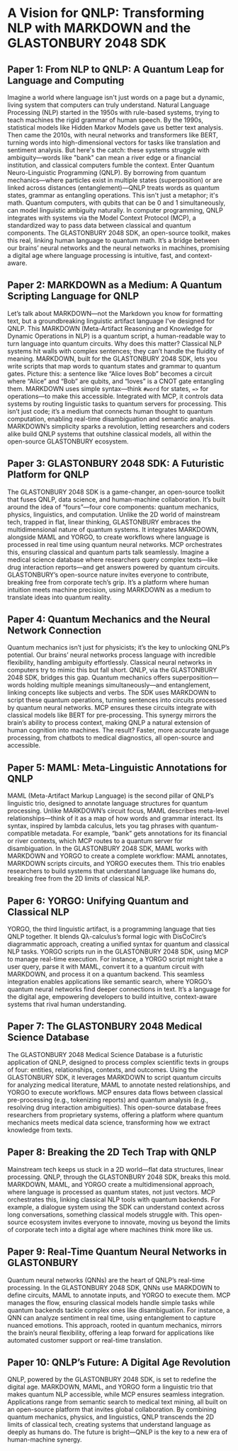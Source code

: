 # A Vision for QNLP: Transforming NLP with MARKDOWN and the GLASTONBURY 2048 SDK

## Paper 1: From NLP to QNLP: A Quantum Leap for Language and Computing
Imagine a world where language isn't just words on a page but a dynamic, living system that computers can truly understand. Natural Language Processing (NLP) started in the 1950s with rule-based systems, trying to teach machines the rigid grammar of human speech. By the 1990s, statistical models like Hidden Markov Models gave us better text analysis. Then came the 2010s, with neural networks and transformers like BERT, turning words into high-dimensional vectors for tasks like translation and sentiment analysis. But here's the catch: these systems struggle with ambiguity—words like "bank" can mean a river edge or a financial institution, and classical computers fumble the context. Enter Quantum Neuro-Linguistic Programming (QNLP). By borrowing from quantum mechanics—where particles exist in multiple states (superposition) or are linked across distances (entanglement)—QNLP treats words as quantum states, grammar as entangling operations. This isn't just a metaphor; it's math. Quantum computers, with qubits that can be 0 and 1 simultaneously, can model linguistic ambiguity naturally. In computer programming, QNLP integrates with systems via the Model Context Protocol (MCP), a standardized way to pass data between classical and quantum components. The GLASTONBURY 2048 SDK, an open-source toolkit, makes this real, linking human language to quantum math. It’s a bridge between our brains’ neural networks and the neural networks in machines, promising a digital age where language processing is intuitive, fast, and context-aware.

## Paper 2: MARKDOWN as a Medium: A Quantum Scripting Language for QNLP
Let’s talk about MARKDOWN—not the Markdown you know for formatting text, but a groundbreaking linguistic artifact language I’ve designed for QNLP. This MARKDOWN (Meta-Artifact Reasoning and Knowledge for Dynamic Operations in NLP) is a quantum script, a human-readable way to turn language into quantum circuits. Why does this matter? Classical NLP systems hit walls with complex sentences; they can’t handle the fluidity of meaning. MARKDOWN, built for the GLASTONBURY 2048 SDK, lets you write scripts that map words to quantum states and grammar to quantum gates. Picture this: a sentence like “Alice loves Bob” becomes a circuit where “Alice” and “Bob” are qubits, and “loves” is a CNOT gate entangling them. MARKDOWN uses simple syntax—think `#word` for states, `=>` for operations—to make this accessible. Integrated with MCP, it controls data systems by routing linguistic tasks to quantum servers for processing. This isn’t just code; it’s a medium that connects human thought to quantum computation, enabling real-time disambiguation and semantic analysis. MARKDOWN’s simplicity sparks a revolution, letting researchers and coders alike build QNLP systems that outshine classical models, all within the open-source GLASTONBURY ecosystem.

## Paper 3: GLASTONBURY 2048 SDK: A Futuristic Platform for QNLP
The GLASTONBURY 2048 SDK is a game-changer, an open-source toolkit that fuses QNLP, data science, and human-machine collaboration. It’s built around the idea of “fours”—four core components: quantum mechanics, physics, linguistics, and computation. Unlike the 2D world of mainstream tech, trapped in flat, linear thinking, GLASTONBURY embraces the multidimensional nature of quantum systems. It integrates MARKDOWN, alongside MAML and YORGO, to create workflows where language is processed in real time using quantum neural networks. MCP orchestrates this, ensuring classical and quantum parts talk seamlessly. Imagine a medical science database where researchers query complex texts—like drug interaction reports—and get answers powered by quantum circuits. GLASTONBURY’s open-source nature invites everyone to contribute, breaking free from corporate tech’s grip. It’s a platform where human intuition meets machine precision, using MARKDOWN as a medium to translate ideas into quantum reality.

## Paper 4: Quantum Mechanics and the Neural Network Connection
Quantum mechanics isn’t just for physicists; it’s the key to unlocking QNLP’s potential. Our brains’ neural networks process language with incredible flexibility, handling ambiguity effortlessly. Classical neural networks in computers try to mimic this but fall short. QNLP, via the GLASTONBURY 2048 SDK, bridges this gap. Quantum mechanics offers superposition—words holding multiple meanings simultaneously—and entanglement, linking concepts like subjects and verbs. The SDK uses MARKDOWN to script these quantum operations, turning sentences into circuits processed by quantum neural networks. MCP ensures these circuits integrate with classical models like BERT for pre-processing. This synergy mirrors the brain’s ability to process context, making QNLP a natural extension of human cognition into machines. The result? Faster, more accurate language processing, from chatbots to medical diagnostics, all open-source and accessible.

## Paper 5: MAML: Meta-Linguistic Annotations for QNLP
MAML (Meta-Artifact Markup Language) is the second pillar of QNLP’s linguistic trio, designed to annotate language structures for quantum processing. Unlike MARKDOWN’s circuit focus, MAML describes meta-level relationships—think of it as a map of how words and grammar interact. Its syntax, inspired by lambda calculus, lets you tag phrases with quantum-compatible metadata. For example, “bank” gets annotations for its financial or river contexts, which MCP routes to a quantum server for disambiguation. In the GLASTONBURY 2048 SDK, MAML works with MARKDOWN and YORGO to create a complete workflow: MAML annotates, MARKDOWN scripts circuits, and YORGO executes them. This trio enables researchers to build systems that understand language like humans do, breaking free from the 2D limits of classical NLP.

## Paper 6: YORGO: Unifying Quantum and Classical NLP
YORGO, the third linguistic artifact, is a programming language that ties QNLP together. It blends Qλ-calculus’s formal logic with DisCoCirc’s diagrammatic approach, creating a unified syntax for quantum and classical NLP tasks. YORGO scripts run in the GLASTONBURY 2048 SDK, using MCP to manage real-time execution. For instance, a YORGO script might take a user query, parse it with MAML, convert it to a quantum circuit with MARKDOWN, and process it on a quantum backend. This seamless integration enables applications like semantic search, where YORGO’s quantum neural networks find deeper connections in text. It’s a language for the digital age, empowering developers to build intuitive, context-aware systems that rival human understanding.

## Paper 7: The GLASTONBURY 2048 Medical Science Database
The GLASTONBURY 2048 Medical Science Database is a futuristic application of QNLP, designed to process complex scientific texts in groups of four: entities, relationships, contexts, and outcomes. Using the GLASTONBURY SDK, it leverages MARKDOWN to script quantum circuits for analyzing medical literature, MAML to annotate nested relationships, and YORGO to execute workflows. MCP ensures data flows between classical pre-processing (e.g., tokenizing reports) and quantum analysis (e.g., resolving drug interaction ambiguities). This open-source database frees researchers from proprietary systems, offering a platform where quantum mechanics meets medical data science, transforming how we extract knowledge from texts.

## Paper 8: Breaking the 2D Tech Trap with QNLP
Mainstream tech keeps us stuck in a 2D world—flat data structures, linear processing. QNLP, through the GLASTONBURY 2048 SDK, breaks this mold. MARKDOWN, MAML, and YORGO create a multidimensional approach, where language is processed as quantum states, not just vectors. MCP orchestrates this, linking classical NLP tools with quantum backends. For example, a dialogue system using the SDK can understand context across long conversations, something classical models struggle with. This open-source ecosystem invites everyone to innovate, moving us beyond the limits of corporate tech into a digital age where machines think more like us.

## Paper 9: Real-Time Quantum Neural Networks in GLASTONBURY
Quantum neural networks (QNNs) are the heart of QNLP’s real-time processing. In the GLASTONBURY 2048 SDK, QNNs use MARKDOWN to define circuits, MAML to annotate inputs, and YORGO to execute them. MCP manages the flow, ensuring classical models handle simple tasks while quantum backends tackle complex ones like disambiguation. For instance, a QNN can analyze sentiment in real time, using entanglement to capture nuanced emotions. This approach, rooted in quantum mechanics, mirrors the brain’s neural flexibility, offering a leap forward for applications like automated customer support or real-time translation.

## Paper 10: QNLP’s Future: A Digital Age Revolution
QNLP, powered by the GLASTONBURY 2048 SDK, is set to redefine the digital age. MARKDOWN, MAML, and YORGO form a linguistic trio that makes quantum NLP accessible, while MCP ensures seamless integration. Applications range from semantic search to medical text mining, all built on an open-source platform that invites global collaboration. By combining quantum mechanics, physics, and linguistics, QNLP transcends the 2D limits of classical tech, creating systems that understand language as deeply as humans do. The future is bright—QNLP is the key to a new era of human-machine synergy.